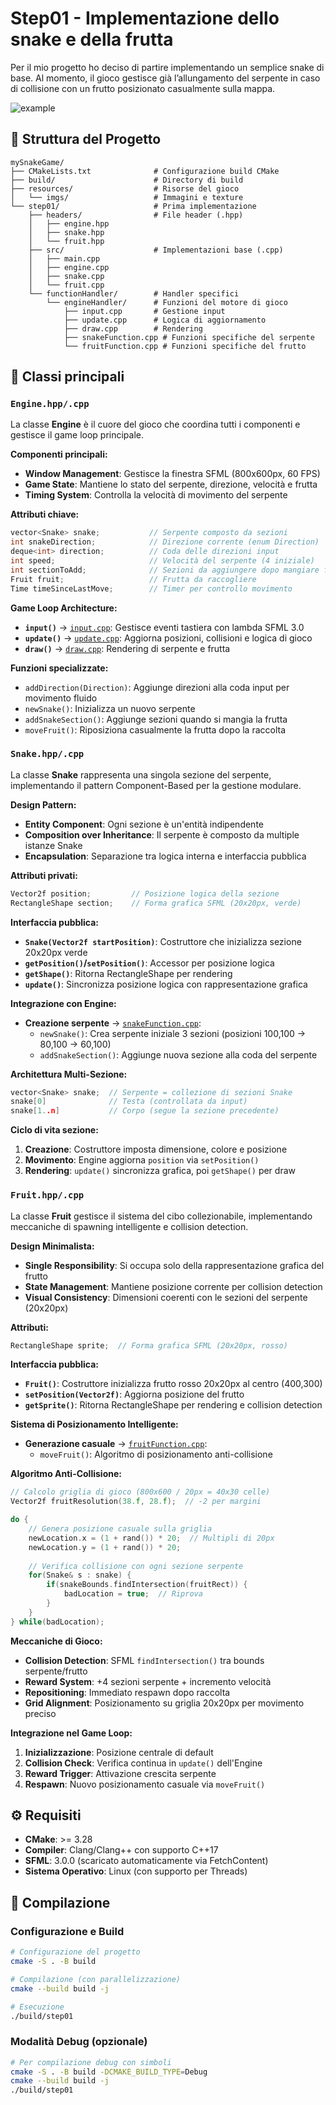 # Step01 - Implementazione dello snake e della frutta

Per il mio progetto ho deciso di partire implementando un semplice snake di base.
Al momento, il gioco gestisce già l’allungamento del serpente in caso di collisione con un frutto posizionato casualmente sulla mappa.

![example](../resources/documentationImg/step01.png)

## 📁 Struttura del Progetto

```
mySnakeGame/
├── CMakeLists.txt              # Configurazione build CMake
├── build/                      # Directory di build
├── resources/                  # Risorse del gioco
│   └── imgs/                   # Immagini e texture
└── step01/                     # Prima implementazione
    ├── headers/                # File header (.hpp)
    │   ├── engine.hpp
    │   ├── snake.hpp
    │   └── fruit.hpp
    ├── src/                    # Implementazioni base (.cpp)
    │   ├── main.cpp
    │   ├── engine.cpp
    │   ├── snake.cpp
    │   └── fruit.cpp
    └── functionHandler/        # Handler specifici
        └── engineHandler/      # Funzioni del motore di gioco
            ├── input.cpp       # Gestione input
            ├── update.cpp      # Logica di aggiornamento
            ├── draw.cpp        # Rendering
            ├── snakeFunction.cpp # Funzioni specifiche del serpente
            └── fruitFunction.cpp # Funzioni specifiche del frutto
```

## 🧩 Classi principali
### `Engine.hpp/.cpp`
La classe **Engine** è il cuore del gioco che coordina tutti i componenti e gestisce il game loop principale.

**Componenti principali:**
- **Window Management**: Gestisce la finestra SFML (800x600px, 60 FPS)
- **Game State**: Mantiene lo stato del serpente, direzione, velocità e frutta
- **Timing System**: Controlla la velocità di movimento del serpente

**Attributi chiave:**
```cpp
vector<Snake> snake;           // Serpente composto da sezioni
int snakeDirection;            // Direzione corrente (enum Direction)
deque<int> direction;          // Coda delle direzioni input
int speed;                     // Velocità del serpente (4 iniziale)
int sectionToAdd;              // Sezioni da aggiungere dopo mangiare frutta
Fruit fruit;                   // Frutta da raccogliere
Time timeSinceLastMove;        // Timer per controllo movimento
```

**Game Loop Architecture:**
- **`input()`** → [`input.cpp`](functionHandler/engineHandler/input.cpp): Gestisce eventi tastiera con lambda SFML 3.0
- **`update()`** → [`update.cpp`](functionHandler/engineHandler/update.cpp): Aggiorna posizioni, collisioni e logica di gioco  
- **`draw()`** → [`draw.cpp`](functionHandler/engineHandler/draw.cpp): Rendering di serpente e frutta

**Funzioni specializzate:**
- `addDirection(Direction)`: Aggiunge direzioni alla coda input per movimento fluido
- `newSnake()`: Inizializza un nuovo serpente
- `addSnakeSection()`: Aggiunge sezioni quando si mangia la frutta
- `moveFruit()`: Riposiziona casualmente la frutta dopo la raccolta

### `Snake.hpp/.cpp`
La classe **Snake** rappresenta una singola sezione del serpente, implementando il pattern Component-Based per la gestione modulare.

**Design Pattern:**
- **Entity Component**: Ogni sezione è un'entità indipendente
- **Composition over Inheritance**: Il serpente è composto da multiple istanze Snake
- **Encapsulation**: Separazione tra logica interna e interfaccia pubblica

**Attributi privati:**
```cpp
Vector2f position;         // Posizione logica della sezione  
RectangleShape section;    // Forma grafica SFML (20x20px, verde)
```

**Interfaccia pubblica:**
- **`Snake(Vector2f startPosition)`**: Costruttore che inizializza sezione 20x20px verde
- **`getPosition()`/`setPosition()`**: Accessor per posizione logica
- **`getShape()`**: Ritorna RectangleShape per rendering
- **`update()`**: Sincronizza posizione logica con rappresentazione grafica

**Integrazione con Engine:**
- **Creazione serpente** → [`snakeFunction.cpp`](functionHandler/engineHandler/snakeFunction.cpp):
  - `newSnake()`: Crea serpente iniziale 3 sezioni (posizioni 100,100 → 80,100 → 60,100)
  - `addSnakeSection()`: Aggiunge nuova sezione alla coda del serpente

**Architettura Multi-Sezione:**
```cpp
vector<Snake> snake;  // Serpente = collezione di sezioni Snake
snake[0]              // Testa (controllata da input)
snake[1..n]           // Corpo (segue la sezione precedente)
```

**Ciclo di vita sezione:**
1. **Creazione**: Costruttore imposta dimensione, colore e posizione
2. **Movimento**: Engine aggiorna `position` via `setPosition()`
3. **Rendering**: `update()` sincronizza grafica, poi `getShape()` per draw

### `Fruit.hpp/.cpp`
La classe **Fruit** gestisce il sistema del cibo collezionabile, implementando meccaniche di spawning intelligente e collision detection.

**Design Minimalista:**
- **Single Responsibility**: Si occupa solo della rappresentazione grafica del frutto
- **State Management**: Mantiene posizione corrente per collision detection
- **Visual Consistency**: Dimensioni coerenti con le sezioni del serpente (20x20px)

**Attributi:**
```cpp
RectangleShape sprite;  // Forma grafica SFML (20x20px, rosso)
```

**Interfaccia pubblica:**
- **`Fruit()`**: Costruttore inizializza frutto rosso 20x20px al centro (400,300)
- **`setPosition(Vector2f)`**: Aggiorna posizione del frutto
- **`getSprite()`**: Ritorna RectangleShape per rendering e collision detection

**Sistema di Posizionamento Intelligente:**
- **Generazione casuale** → [`fruitFunction.cpp`](functionHandler/engineHandler/fruitFunction.cpp):
  - `moveFruit()`: Algoritmo di posizionamento anti-collisione

**Algoritmo Anti-Collisione:**
```cpp
// Calcolo griglia di gioco (800x600 / 20px = 40x30 celle)
Vector2f fruitResolution(38.f, 28.f);  // -2 per margini

do {
    // Genera posizione casuale sulla griglia
    newLocation.x = (1 + rand()) * 20;  // Multipli di 20px
    newLocation.y = (1 + rand()) * 20;
    
    // Verifica collisione con ogni sezione serpente
    for(Snake& s : snake) {
        if(snakeBounds.findIntersection(fruitRect)) {
            badLocation = true;  // Riprova
        }
    }
} while(badLocation);
```

**Meccaniche di Gioco:**
- **Collision Detection**: SFML `findIntersection()` tra bounds serpente/frutto
- **Reward System**: +4 sezioni serpente + incremento velocità
- **Repositioning**: Immediato respawn dopo raccolta
- **Grid Alignment**: Posizionamento su griglia 20x20px per movimento preciso

**Integrazione nel Game Loop:**
1. **Inizializzazione**: Posizione centrale di default
2. **Collision Check**: Verifica continua in `update()` dell'Engine  
3. **Reward Trigger**: Attivazione crescita serpente
4. **Respawn**: Nuovo posizionamento casuale via `moveFruit()`

## ⚙️ Requisiti

- **CMake**: >= 3.28 
- **Compiler**: Clang/Clang++ con supporto C++17
- **SFML**: 3.0.0 (scaricato automaticamente via FetchContent)
- **Sistema Operativo**: Linux (con supporto per Threads)

## 🏁 Compilazione

### Configurazione e Build
```bash
# Configurazione del progetto
cmake -S . -B build

# Compilazione (con parallelizzazione)
cmake --build build -j

# Esecuzione
./build/step01
```

### Modalità Debug (opzionale)
```bash
# Per compilazione debug con simboli
cmake -S . -B build -DCMAKE_BUILD_TYPE=Debug
cmake --build build -j
./build/step01
```